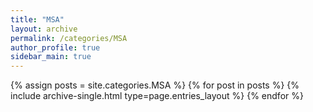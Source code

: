 ```yaml
---
title: "MSA"
layout: archive
permalink: /categories/MSA
author_profile: true
sidebar_main: true
---
```


{% assign posts = site.categories.MSA %}
{% for post in posts %} {% include archive-single.html type=page.entries_layout %} {% endfor %}
